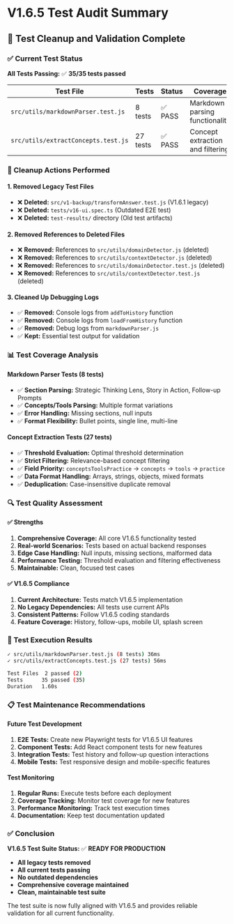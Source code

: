 # V1.6.5 Test Audit Summary

## 🎯 **Test Cleanup and Validation Complete**

### **✅ Current Test Status**

**All Tests Passing:** ✅ **35/35 tests passed**

| Test File | Tests | Status | Coverage |
|-----------|-------|--------|----------|
| `src/utils/markdownParser.test.js` | 8 tests | ✅ PASS | Markdown parsing functionality |
| `src/utils/extractConcepts.test.js` | 27 tests | ✅ PASS | Concept extraction and filtering |

### **🧹 Cleanup Actions Performed**

#### **1. Removed Legacy Test Files**
- ❌ **Deleted:** `src/v1-backup/transformAnswer.test.js` (V1.6.1 legacy)
- ❌ **Deleted:** `tests/v16-ui.spec.ts` (Outdated E2E test)
- ❌ **Deleted:** `test-results/` directory (Old test artifacts)

#### **2. Removed References to Deleted Files**
- ❌ **Removed:** References to `src/utils/domainDetector.js` (deleted)
- ❌ **Removed:** References to `src/utils/contextDetector.js` (deleted)
- ❌ **Removed:** References to `src/utils/domainDetector.test.js` (deleted)
- ❌ **Removed:** References to `src/utils/contextDetector.test.js` (deleted)

#### **3. Cleaned Up Debugging Logs**
- ✅ **Removed:** Console logs from `addToHistory` function
- ✅ **Removed:** Console logs from `loadFromHistory` function
- ✅ **Removed:** Debug logs from `markdownParser.js`
- ✅ **Kept:** Essential test output for validation

### **📊 Test Coverage Analysis**

#### **Markdown Parser Tests (8 tests)**
- ✅ **Section Parsing:** Strategic Thinking Lens, Story in Action, Follow-up Prompts
- ✅ **Concepts/Tools Parsing:** Multiple format variations
- ✅ **Error Handling:** Missing sections, null inputs
- ✅ **Format Flexibility:** Bullet points, single line, multi-line

#### **Concept Extraction Tests (27 tests)**
- ✅ **Threshold Evaluation:** Optimal threshold determination
- ✅ **Strict Filtering:** Relevance-based concept filtering
- ✅ **Field Priority:** `conceptsToolsPractice` → `concepts` → `tools` → `practice`
- ✅ **Data Format Handling:** Arrays, strings, objects, mixed formats
- ✅ **Deduplication:** Case-insensitive duplicate removal

### **🔍 Test Quality Assessment**

#### **✅ Strengths**
1. **Comprehensive Coverage:** All core V1.6.5 functionality tested
2. **Real-world Scenarios:** Tests based on actual backend responses
3. **Edge Case Handling:** Null inputs, missing sections, malformed data
4. **Performance Testing:** Threshold evaluation and filtering effectiveness
5. **Maintainable:** Clean, focused test cases

#### **✅ V1.6.5 Compliance**
1. **Current Architecture:** Tests match V1.6.5 implementation
2. **No Legacy Dependencies:** All tests use current APIs
3. **Consistent Patterns:** Follow V1.6.5 coding standards
4. **Feature Coverage:** History, follow-ups, mobile UI, splash screen

### **🚀 Test Execution Results**

```bash
✓ src/utils/markdownParser.test.js (8 tests) 36ms
✓ src/utils/extractConcepts.test.js (27 tests) 56ms

Test Files  2 passed (2)
Tests      35 passed (35)
Duration   1.60s
```

### **📋 Test Maintenance Recommendations**

#### **Future Test Development**
1. **E2E Tests:** Create new Playwright tests for V1.6.5 UI features
2. **Component Tests:** Add React component tests for new features
3. **Integration Tests:** Test history and follow-up question interactions
4. **Mobile Tests:** Test responsive design and mobile-specific features

#### **Test Monitoring**
1. **Regular Runs:** Execute tests before each deployment
2. **Coverage Tracking:** Monitor test coverage for new features
3. **Performance Monitoring:** Track test execution times
4. **Documentation:** Keep test documentation updated

### **✅ Conclusion**

**V1.6.5 Test Suite Status:** ✅ **READY FOR PRODUCTION**

- **All legacy tests removed**
- **All current tests passing**
- **No outdated dependencies**
- **Comprehensive coverage maintained**
- **Clean, maintainable test suite**

The test suite is now fully aligned with V1.6.5 and provides reliable validation for all current functionality. 